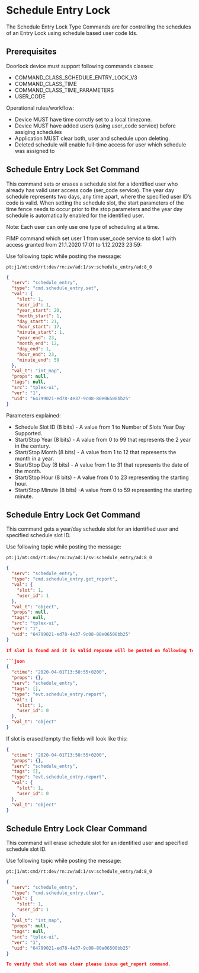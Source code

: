 
# Schedule Entry Lock
The Schedule Entry Lock Type Commands are for controlling the schedules of an Entry Lock
using schedule based user code Ids. 

## Prerequisites
Doorlock device must support following commands classes:

 - COMMAND_CLASS_SCHEDULE_ENTRY_LOCK_V3 
 - COMMAND_CLASS_TIME 
 - COMMAND_CLASS_TIME_PARAMETERS
 - USER_CODE

Operational rules/workflow:

 - Device MUST have time corrctly set to a local timezone.
 - Device MUST have added users (using user_code service) before assiging schedules
 - Application MUST clear both, user and schedule upon deleting.
 - Deleted schedule will enable full-time access for user which schedule was assigned to

## Schedule Entry Lock Set Command
This command sets or erases a schedule slot for a identified user who already has valid user access
code (ser_code service). The year day schedule represents two days, any time apart, where the specified user ID’s code is
valid. When setting the schedule slot, the start parameters of the time fence needs to occur prior to
the stop parameters and the year day schedule is automatically enabled for the identified user.

Note: Each user can only use one type of scheduling at a time.

FIMP command which set user 1 from user_code service to slot 1 with access granted from 21.1.2020 17:01 to 1.12.2023 23:59:

Use following topic while posting the message:

```pt:j1/mt:cmd/rt:dev/rn:zw/ad:1/sv:schedule_entry/ad:8_0```

```json
{
  "serv": "schedule_entry",
  "type": "cmd.schedule_entry.set",
  "val": {
    "slot": 1,
    "user_id": 1,
    "year_start": 20,
    "month_start": 1,
    "day_start": 21,
    "hour_start": 17,
    "minute_start": 1,
    "year_end": 23,
    "month_end": 12,
    "day_end": 1,
    "hour_end": 23,
    "minute_end": 59
  },
  "val_t": "int_map",
  "props": null,
  "tags": null,
  "src": "tplex-ui",
  "ver": "1",
  "uid": "64799021-ed78-4e37-9c08-80e06508bb25"
}
```
Parameters explained:

 - Schedule Slot ID (8 bits) - A value from 1 to Number of Slots Year Day Supported.    
 - Start/Stop Year (8 bits) - A value from 0 to 99 that represents the 2 year in the century.
 - Start/Stop Month (8 bits) - A value from 1 to 12 that represents the month in a year.
 - Start/Stop Day (8 bits) - A value from 1 to 31 that represents the date of the month.
 - Start/Stop Hour (8 bits) - A value from 0 to 23 representing the starting hour.
 - Start/Stop Minute (8 bits) -A value from 0 to 59 representing the starting minute.

## Schedule Entry Lock Get Command
This command gets a year/day schedule slot for an identified user and specified schedule slot ID.

Use following topic while posting the message:

```pt:j1/mt:cmd/rt:dev/rn:zw/ad:1/sv:schedule_entry/ad:8_0```

```json
{
  "serv": "schedule_entry",
  "type": "cmd.schedule_entry.get_report",
  "val": {
    "slot": 1,
    "user_id": 1
  },
  "val_t": "object",
  "props": null,
  "tags": null,
  "src": "tplex-ui",
  "ver": "1",
  "uid": "64799021-ed78-4e37-9c08-80e06508bb25"
}

If slot is found and it is valid reposne will be posted on following topic:

```json
{
  "ctime": "2020-04-01T13:50:55+0200",
  "props": {},
  "serv": "schedule_entry",
  "tags": [],
  "type": "evt.schedule_entry.report",
  "val": {
    "slot": 1,
    "user_id": 0
  },
  "val_t": "object"
}
```


If slot is erased/empty the fields will look like this:

```json
{
  "ctime": "2020-04-01T13:50:55+0200",
  "props": {},
  "serv": "schedule_entry",
  "tags": [],
  "type": "evt.schedule_entry.report",
  "val": {
    "slot": 1,
    "user_id": 0
  },
  "val_t": "object"
}
```

## Schedule Entry Lock Clear Command
This command will erase schedule slot for an identified user and specified schedule slot ID.

Use following topic while posting the message:

```pt:j1/mt:cmd/rt:dev/rn:zw/ad:1/sv:schedule_entry/ad:8_0```

```json
{
  "serv": "schedule_entry",
  "type": "cmd.schedule_entry.clear",
  "val": {
    "slot": 1,
    "user_id": 1
  },
  "val_t": "int_map",
  "props": null,
  "tags": null,
  "src": "tplex-ui",
  "ver": "1",
  "uid": "64799021-ed78-4e37-9c08-80e06508bb25"
}

To verify that slot was clear please issue get_report command.